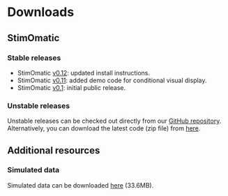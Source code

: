 # Downloads #


## StimOmatic ##
### Stable releases ###
- StimOmatic [v0.12][v0.12]: updated install instructions.
- StimOmatic [v0.11][v0.11]: added demo code for conditional visual display.
- StimOmatic [v0.1][v0.1]: initial public release.  

### Unstable releases ###
Unstable releases can be checked out directly from our [GitHub repository][repo].  
Alternatively, you can download the latest code (zip file) from [here][zip-source]. 


## Additional resources ##
### Simulated data ###
Simulated data can be downloaded [here][sim_data] (33.6MB).


[v0.12]: https://github.com/StimOmatic/StimOmatic/archive/v0.12.zip
[v0.11]: https://github.com/StimOmatic/StimOmatic/archive/v0.11.zip
[v0.1]: https://github.com/StimOmatic/StimOmatic/archive/v0.1.zip
[repo]: https://github.com/StimOmatic/StimOmatic
[sim_data]: http://stimomatic.brain.mpg.de/media/LFPsimOsc_data1.zip
[zip-source]: https://github.com/StimOmatic/StimOmatic/archive/master.zip
